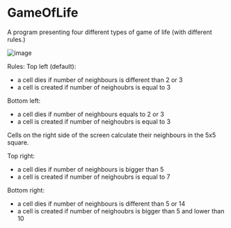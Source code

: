 # GameOfLife

A program presenting four different types of game of life (with different rules.)

![image](https://github.com/0Hubert0/GameOfLife/assets/95587852/951d2d6f-2df2-4c80-aea5-95355c4cbeca)

Rules:
Top left (default):
- a cell dies if number of neighbours is different than 2 or 3
- a cell is created if number of neighoubrs is equal to 3

Bottom left:
- a cell dies if number of neighbours equals to 2 or 3
- a cell is created if number of neighoubrs is equal to 3

Cells on the right side of the screen calculate their neighbours in the 5x5 square.

Top right:
- a cell dies if number of neighbours is bigger than 5
- a cell is created if number of neighoubrs is equal to 7

Bottom right:
- a cell dies if number of neighbours is different than 5 or 14
- a cell is created if number of neighoubrs is bigger than 5 and lower than 10
